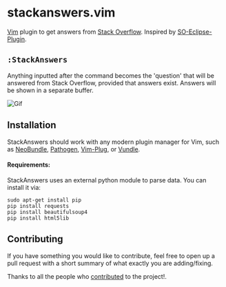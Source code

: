 stackanswers.vim
================

[Vim](http://www.vim.org/) plugin to get answers from [Stack Overflow](https://stackoverflow.com/). Inspired by [SO-Eclipse-Plugin](https://github.com/MarounMaroun/SO-Eclipse-Plugin).

`:StackAnswers`
---------------
Anything inputted after the command becomes the 'question' that will be answered from Stack Overflow, provided
that answers exist. Answers will be shown in a separate buffer.

![Gif](/screenshots/example.gif)

Installation
------------
StackAnswers should work with any modern plugin manager for Vim, such as [NeoBundle](https://github.com/Shougo/neobundle.vim), [Pathogen](https://github.com/tpope/vim-pathogen), [Vim-Plug](https://github.com/junegunn/vim-plug/), or [Vundle](https://github.com/VundleVim/Vundle.vim).

#### Requirements:
StackAnswers uses an external python module to parse data. You can install it via:
```
sudo apt-get install pip
pip install requests
pip install beautifulsoup4
pip install html5lib
```

Contributing
------------
If you have something you would like to contribute, feel free to open up a pull request with a short
summary of what exactly you are adding/fixing.

Thanks to all the people who [contributed](https://github.com/james9909/stackanswers.vim/graphs/contributors) to the project!.
